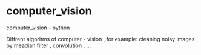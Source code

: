 # computer_vision
computer_vision -  python

Diffrent algoritms of computer - vision , for example:
cleaning noisy images by meadian filter , convolution , ...
